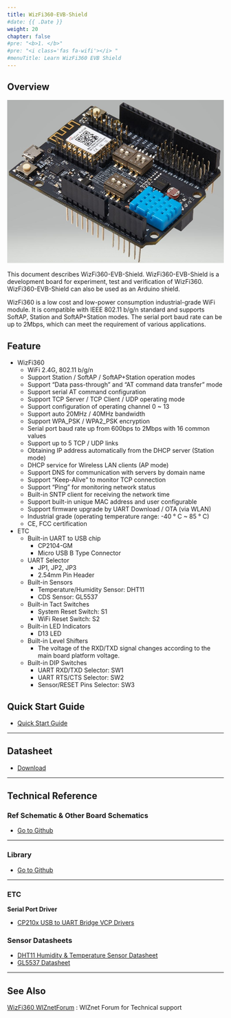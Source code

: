 ```yaml
---
title: WizFi360-EVB-Shield
#date: {{ .Date }}
weight: 20
chapter: false
#pre: "<b>1. </b>"
#pre: "<i class='fas fa-wifi'></i> "
#menuTitle: Learn WizFi360 EVB Shield
---
```


## **Overview**

![wizfi360-evb](/images/products/wizfi360/wizfi360-evb.jpg)

This document describes WizFi360-EVB-Shield. WizFi360-EVB-Shield is a development board for experiment, test and verification of WizFi360. WizFi360-EVB-Shield can also be used as an Arduino shield.

WizFi360 is a low cost and low-power consumption industrial-grade WiFi module. It is compatible with IEEE 802.11 b/g/n standard and supports SoftAP, Station and SoftAP+Station modes. The serial port baud rate can be up to 2Mbps, which can meet the requirement of various applications.

## **Feature**

- WizFi360
    - WiFi 2.4G, 802.11 b/g/n
    - Support Station / SoftAP / SoftAP+Station operation modes
    - Support “Data pass-through” and “AT command data transfer” mode
    - Support serial AT command configuration
    - Support TCP Server / TCP Client / UDP operating mode
    - Support configuration of operating channel 0 ~ 13
    - Support auto 20MHz / 40MHz bandwidth
    - Support WPA_PSK / WPA2_PSK encryption
    - Serial port baud rate up from 600bps to 2Mbps with 16 common values
    - Support up to 5 TCP / UDP links
    - Obtaining IP address automatically from the DHCP server (Station mode)
    - DHCP service for Wireless LAN clients (AP mode)
    - Support DNS for communication with servers by domain name
    - Support “Keep-Alive” to monitor TCP connection
    - Support “Ping” for monitoring network status
    - Built-in SNTP client for receiving the network time
    - Support built-in unique MAC address and user configurable
    - Support firmware upgrade by UART Download / OTA (via WLAN)
    - Industrial grade (operating temperature range: -40 ° C ~ 85 ° C)
    - CE, FCC certification
- ETC
    - Built-in UART to USB chip
        - CP2104-GM
        - Micro USB B Type Connector
    - UART Selector
        - JP1, JP2, JP3
        - 2.54mm Pin Header
    - Built-in Sensors
        - Temperature/Humidity Sensor: DHT11
        - CDS Sensor: GL5537
    - Built-in Tact Switches
        - System Reset Switch: S1
        - WiFi Reset Switch: S2
    - Built-in LED Indicators
        - D13 LED
    - Built-in Level Shifters
        - The voltage of the RXD/TXD signal changes according to the main board platform voltage.
    - Built-in DIP Switches
        - UART RXD/TXD Selector: SW1
        - UART RTS/CTS Selector: SW2
        - Sensor/RESET Pins Selector: SW3

## **Quick Start Guide**

- [Quick Start Guide](https://wizwiki.net/wiki/doku.php/products:wizfi360:wizfi360ds:start#quick_start_guide)

---

## **Datasheet**

- [Download](https://wizwiki.net/wiki/doku.php/products:wizfi360:wizfi360ds:start#datasheet)

---

## **Technical Reference**

### **Ref Schematic & Other Board Schematics**

- [Go to Github](https://github.com/Wiznet/Hardware-Files-of-WIZnet/tree/master/07_WizFi_Module/WizFi360-EVB-Shield)

---

### **Library**

- [Go to Github](https://github.com/wizfi/Release)

---

### **ETC**

**Serial Port Driver**

- [CP210x USB to UART Bridge VCP Drivers](http://www.silabs.com/products/development-tools/software/usb-to-uart-bridge-vcp-drivers)

### **Sensor Datasheets**

- [DHT11 Humidity & Temperature Sensor Datasheet](http://www.micropik.com/PDF/dht11.pdf)
- [GL5537 Datasheet](https://www.kth.se/social/files/54ef17dbf27654753f437c56/GL5537.pdf)

---

## **See Also**

[WizFi360 WIZnetForum](https://forum.wiznet.io/c/wifi-module/wizfi360) : WIZnet Forum for Technical support
